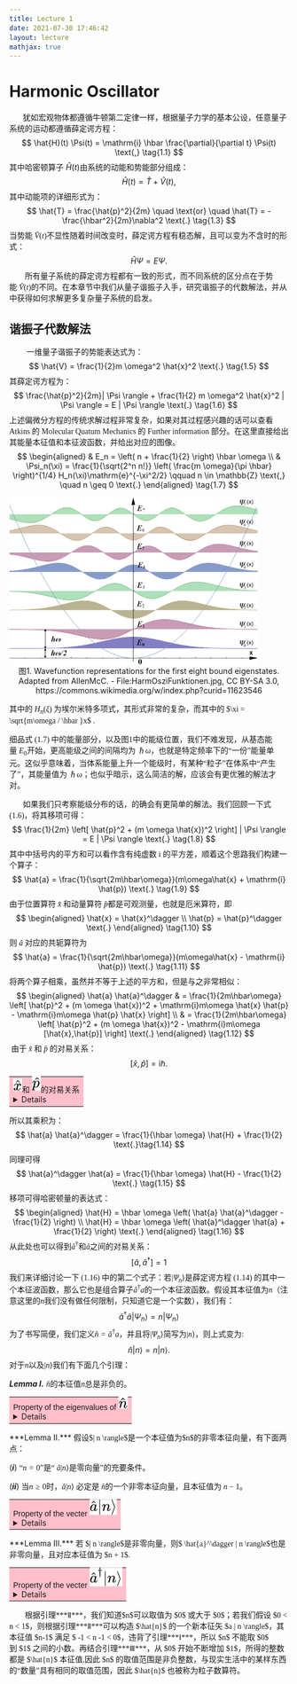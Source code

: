 ```yaml
---
title: Lecture 1
date: 2021-07-30 17:46:42
layout: lecture
mathjax: true
---
```


# Harmonic Oscillator

<font face="DengXian">       犹如宏观物体都遵循牛顿第二定律一样，根据量子力学的基本公设，任意量子系统的运动都遵循薛定谔方程：</font>
$$
\hat{H}(t) \Psi(t) = \mathrm{i} \hbar \frac{\partial}{\partial t} \Psi(t) \text{,} \tag{1.1}
$$
<font face="DengXian">其中</font><font face="KaiTi">哈密顿算子</font> $\hat{H}(t)$​​ <font face="DengXian">由系统的动能和势能部分组成：</font>
$$
\hat{H}(t) = \hat{T} + \hat{V}(t) \text{,} \tag{1.2}
$$
<font face="DengXian">其中动能项的详细形式为：</font>
$$
\hat{T} = \frac{\hat{p}^2}{2m} \quad \text{or} \quad \hat{T} = -\frac{\hbar^2}{2m}\nabla^2 \text{.} \tag{1.3}
$$
<font face="DengXian">当势能 $\hat{V}(t)$ ​不显性随着时间改变时，薛定谔方程有稳态解，且可以变为不含时的形式：</font>
$$
    \hat{H}\Psi = E \Psi \text{.} \tag{1.4}
$$
<font face="DengXian">        所有量子系统的薛定谔方程都有一致的形式，而不同系统的区分点在于势能 $\hat{V}(t)$​​​       的不同。在本章节中我们从量子谐振子入手，研究谐振子的代数解法，并从中获得如何求解更多复杂量子系统的启发。</font>

## 谐振子代数解法

<font face="DengXian">         一维量子谐振子的势能表达式为：</font>
$$
\hat{V} = \frac{1}{2}m \omega^2 \hat{x}^2 \text{.} \tag{1.5}
$$
<font face="DengXian">         其薛定谔方程为：</font>
$$
\frac{\hat{p}^2}{2m}| \Psi \rangle + \frac{1}{2} m \omega^2 \hat{x}^2 | \Psi \rangle = E | \Psi \rangle \text{.} \tag{1.6}
$$
<font face="DengXian">         上述偏微分方程的传统求解过程非常复杂，如果对其过程感兴趣的话可以查看 Atkins 的 Molecular Quatum Mechanics 的 Further information 部分。在这里直接给出其能量本征值和本征波函数，并给出对应的图像。</font>
$$
\begin{aligned}
    & E_n = \left(  n + \frac{1}{2}  \right) \hbar \omega \\
    & \Psi_n(\xi) = \frac{1}{\sqrt{2^n n!}} \left( \frac{m \omega}{\pi \hbar} \right)^{1/4} H_n(\xi)\mathrm{e}^{-\xi^2/2} \qquad n \in \mathbb{Z} \text{,} \quad n \geq 0 \text{.}
\end{aligned} \tag{1.7}
$$

<img src="picture/HarmOsziFunktionen.png" alt="avatar" style="zoom:60%;" align=center />

<center style="font-size:14px; "> 图1. Wavefunction representations for the first eight bound eigenstates. Adapted from AllenMcC. - File:HarmOsziFunktionen.jpg, CC BY-SA 3.0, https://commons.wikimedia.org/w/index.php?curid=11623546  </center>

<font face="DengXian"> 其中的 $H_n(\xi)$ 为</font><font face="Kaiti">埃尔米特多项式</font><font face="DengXian">，其形式非常的复杂，而其中的 $\xi = \sqrt{m\omega / \hbar }x$ .</font>

<font face="DengXian">细品式 (1.7) 中的能量部分，以及图1中的能级位置，我们不难发现，从基态能量 $E_0$​​​​​​ 开始，更高能级之间的间隔均为 $\hbar \omega$​​，也就是特定频率下的“一份”能量单元。这似乎意味着，当体系能量上升一个能级时，有某种“粒子”在体系中“产生了”，其能量值为 $\hbar \omega$​​​​​​​；也似乎暗示，这么简洁的解，应该会有更优雅的解法才对。</font>

<font face="DengXian">       如果我们只考察能级分布的话，的确会有更简单的解法。我们回顾一下式(1.6)，将其移项可得：</font>
$$
\frac{1}{2m} \left[ \hat{p}^2 + (m \omega \hat{x})^2 \right] | \Psi \rangle = E | \Psi \rangle \text{.} \tag{1.8}
$$
<font face="DengXian">      其中中括号内的平方和可以看作含有纯虚数 $\mathrm{i}$ 的平方差，顺着这个思路我们构建一个算子：</font>
$$
\hat{a} = \frac{1}{\sqrt{2m\hbar\omega}}(m\omega\hat{x} + \mathrm{i} \hat{p}) \text{.} \tag{1.9}
$$
<font face="DengXian">      由于位置算符 $\hat{x}$ ​和动量算符 $\hat{p}$​ 都是可观测量，也就是厄米算符，即</font>
$$
\begin{aligned}
    \hat{x} = \hat{x}^\dagger \\
    \hat{p} = \hat{p}^\dagger \text{.}
\end{aligned} \tag{1.10}
$$
<font face="DengXian">      则 $\hat{a}$ 对应的共轭算符为</font>
$$
\hat{a} = \frac{1}{\sqrt{2m\hbar\omega}}(m\omega\hat{x} - \mathrm{i} \hat{p}) \text{.} \tag{1.11}
$$
<font face="DengXian">      将两个算子相乘，虽然并不等于上述的平方和，但是与之非常相似：</font>
$$
\begin{aligned}
    \hat{a} \hat{a}^\dagger & = \frac{1}{2m\hbar\omega} \left[ \hat{p}^2 + (m \omega \hat{x})^2 + \mathrm{i}m\omega \hat{x} \hat{p} - \mathrm{i}m\omega \hat{p} \hat{x} \right] \\
    & = \frac{1}{2m\hbar\omega} \left[ \hat{p}^2 + (m \omega \hat{x})^2 - \mathrm{i}m\omega [\hat{x},\hat{p}] \right] \text{.}
\end{aligned} \tag{1.12}
$$
<font face="DengXian"> 由于 $\hat{x}$ 和 $\hat{p}$ 的对易关系：</font>
$$
[\hat{x},\hat{p}] = \mathrm{i} \hbar \text{.}\tag{1.13}
$$
<table><tr><td bgcolor="#FFC0CB">
    <!-- $\hat{x}$ --> <img style="transform: translateY(-0.2em); background: transparent;" src="svg\hU1HIWb8j7.svg"><font face="kaiti">和</font><!-- $\hat{p}$ --> <img style="transform: translateY(-0.2em); background: transparent;" src="svg\GkrdsipZF3.svg"><font face="kaiti">的对易关系</font><br>
<details><font face="DengXian">
设<!-- $\Psi(x)$ --> <img style="transform: translateY(-0.2em); background: transparent;" src="svg\eabPrw5HE4.svg">为任意函数，将<!-- $\hat{p}_x$ --> <img style="transform: translateY(-0.2em); background: transparent;" src="svg\xj8rIXh1Lj.svg">作用于函数<!-- $x\Psi(x)$ --> <img style="transform: translateY(-0.2em); background: transparent;" src="svg\RXVBIq5SxL.svg">上，可得
</font>
<!-- $$
\hat{p}_x \left( x \Psi(x)  \right) = - \mathrm{i} \hbar  \left( x\frac{\partial}{\partial x} \right)\Psi(x) - \mathrm{i} \hbar \Psi(x) .
$$ --> 
<div align="center"><img style="background: transparent;" src="svg\aJApTNOJab.svg"></div>
<br>
<font face="DengXian"> 移项可得 </font><br>
<!-- $$
\left( \hat{p}_x x - x \hat{p}_x \right) \Psi(x) = - \mathrm{i} \hbar \Psi(x) 
$$ --> 
<div align="center"><img style="background: transparent;" src="svg\yZ3cGu6nj9.svg"></div>
</details>
</td></tr></table>

<font face="DengXian"> 所以其乘积为：</font>
$$
\hat{a} \hat{a}^\dagger = \frac{1}{\hbar \omega} \hat{H} + \frac{1}{2}  \text{.}\tag{1.14}
$$
<font face="DengXian"> 同理可得</font>
$$
\hat{a}^\dagger \hat{a} = \frac{1}{\hbar \omega} \hat{H} - \frac{1}{2}  \text{.} \tag{1.15}
$$
<font face="DengXian">移项可得哈密顿量的表达式：</font>
$$
\begin{aligned}
    \hat{H} = \hbar \omega \left( \hat{a} \hat{a}^\dagger - \frac{1}{2} \right) \\
    \hat{H} = \hbar \omega \left( \hat{a}^\dagger \hat{a}  + \frac{1}{2} \right) \text{.} 
\end{aligned} \tag{1.16}
$$
<font face="DengXian">从此处也可以得到$\hat{a}^\dagger$和$\hat{a}$之间的对易关系：</font>
$$
[\hat{a}, \hat{a}^\dagger] = 1 \tag{1.17}
$$
<font face="DengXian">我们来详细讨论一下 (1.16) 中的第二个式子：若$|\Psi_n\rangle$是薛定谔方程 (1.14) 的其中一个本征波函数，那么它也是组合算子$\hat{a}^\dagger a$的一个本征波函数。假设其本征值为$n$（注意这里的$n$我们没有做任何限制，只知道它是一个实数），我们有：</font>
$$
\hat{a}^\dagger \hat{a} | \Psi_n\rangle = n | \Psi_n\rangle \tag{1.18}
$$
<font face="DengXian">为了书写简便，我们定义$\hat{n} = \hat{a}^\dagger a$，并且将$| \Psi_n\rangle$简写为$| n\rangle$，则上式变为:</font>
$$
\hat{n} | n\rangle = n | n\rangle . \tag{1.19}
$$
<font face="DengXian">对于$n$以及$|n\rangle$我们有下面几个引理：</font>

***Lemma Ⅰ.***  <font face="DengXian">$\hat{n}$的本征值$n$总是非负的。</font>

<table><tr><td bgcolor="#FFC0CB">
    <font face="Arial">Property of the eigenvalues of <!-- $\hat{n}$ --> <img style="transform: translateY(-0.2em); background: transparent;" src="svg\vMWPumsqLu.svg"></font><br>
<details><font face="DengXian">
    对于<!-- $\hat{n}$ --> <img style="transform: translateY(-0.2em); background: transparent;" src="svg\5RDf3yGaMp.svg">任意的本征矢<!-- $| n \rangle$ --> <img style="transform: translateY(-0.2em); background: transparent;" src="svg\6C1xNds03v.svg">，将<!-- $\hat{a}$ --> <img style="transform: translateY(-0.2em); background: transparent;" src="svg\WdGIliNfFK.svg">作用于其上，可以得到一个新的矢量<!-- $\hat{a} | n \rangle$ --> <img style="transform: translateY(-0.2em); background: transparent;" src="svg\eg3VuOdcZo.svg">，它的范数的平方必定是一个非负实数：
    </font>
<!-- $$
    \begin{aligned}
    \left| \hat{a} | n \rangle \right|^2 & = \langle n | \hat{a}^\dagger \hat{a} | n \rangle \\
    & = n \langle n | n \rangle \geq 0 \text{.}
    \end{aligned}
$$ --> 
<div align="center"><img style="background: transparent;" src="svg\b4ft6RXZD1.svg"></div>
<font face="DengXian">
又因为矢量的归一化条件
</font>
<!-- $$
\langle n | n \rangle = 1 \text{,}
$$ --> 
<div align="center"><img style="background: transparent;" src="svg\DS4Y656GkJ.svg"></div>
<font face="DengXian">
所以<!-- $n \geq 0$ --> <img style="transform: translateY(-0.2em); background: transparent;" src="svg\ludFuNHRL7.svg">.
</font>
    </details>
</td></tr></table>
***Lemma Ⅱ.*** <font face="DengXian">假设$| n \rangle$是一个本征值为$n$​的非零本征向量，有下面两点：</font>

(***ⅰ***)  <font face="DengXian">“$n = 0$​”是“ $\hat{a} | n \rangle$ ​是零向量”的充要条件。</font>

(***ⅱ***)  <font face="DengXian">当$n \geq 0$​​时，$\hat{a} | n \rangle$​​ 必定是 $\hat{n}$​​ 的一个非零本征向量，且本征值为 $n - 1$​​。</font>

<table><tr><td bgcolor="#FFC0CB">
    <font face="Arial">Property of the vecter <!-- $\hat{a} | n \rangle$ --> <img style="transform: translateY(-0.2em); background: transparent;" src="svg\XhoYSfhIhR.svg"></font><br>
<details><font face="DengXian">
(i) 当<!-- $n = 0$ --> <img style="transform: translateY(-0.2em); background: transparent;" src="svg\X900QeAUNP.svg">时，<!-- $\hat{a} | n \rangle$ --> <img style="transform: translateY(-0.2em); background: transparent;" src="svg\Xba1CKoD2f.svg">范数的平方也为0，则<!-- $\hat{a} | n \rangle$ --> <img style="transform: translateY(-0.2em); background: transparent;" src="svg\SkCdwdyW8U.svg">必为零向量；当<!-- $\hat{a} | n \rangle$ --> <img style="transform: translateY(-0.2em); background: transparent;" src="svg\2fV1Be27mL.svg">为零向量时，我们在等式两端左乘<!-- $\hat{a}^\dagger$ --> <img style="transform: translateY(-0.2em); background: transparent;" src="svg\dtrlh6Sn8g.svg">，得到：
    </font>
<!-- $$
    \hat{a}^\dagger \hat{a} | n \rangle = \hat{n} | n \rangle = 0 \text{.}
$$ --> 
<div align="center"><img style="background: transparent;" src="svg\PNOxXowdN6.svg"></div>
<font face="DengXian">
上式说明，如果经过<!-- $\hat{a}$ --> <img style="transform: translateY(-0.2em); background: transparent;" src="svg\QxxR5al6TE.svg">作用过后的向量<!-- $| n \rangle$ --> <img style="transform: translateY(-0.2em); background: transparent;" src="svg\kf9YT0QpQh.svg">变成了零向量的话，那<!-- $| n \rangle$ --> <img style="transform: translateY(-0.2em); background: transparent;" src="svg\pIAyn46WXU.svg">对应的本征值为<!-- $0$ --> <img style="transform: translateY(-0.2em); background: transparent;" src="svg\ptSHv1lkhm.svg">。
</font><br>
<font face="DengXian">
(ii) 当<!-- $n$ --> <img style="transform: translateY(-0.2em); background: transparent;" src="svg\ZnqhMWsrzr.svg">严格大于<!-- $0$ --> <img style="transform: translateY(-0.2em); background: transparent;" src="svg\Ir9UTUPzxF.svg">时，根据 i)的结论，<!-- $\hat{a} | n \rangle$ --> <img style="transform: translateY(-0.2em); background: transparent;" src="svg\CwP6k27wfo.svg">也必为非零向量。下面将证明<!-- $\hat{a} | n \rangle$ --> <img style="transform: translateY(-0.2em); background: transparent;" src="svg\Ym8RZktgMZ.svg">是<!-- $\hat{n}$ --> <img style="transform: translateY(-0.2em); background: transparent;" src="svg\2kFtuHeltA.svg">的本征向量，且本征值为<!-- $n - 1$ --> <img style="transform: translateY(-0.2em); background: transparent;" src="svg\vURlaXKgi1.svg">。我们将对易子<!-- $[\hat{n}, \hat{a}]$ --> <img style="transform: translateY(-0.2em); background: transparent;" src="svg\lp53fMx217.svg">作用于<!-- $| n \rangle$ --> <img style="transform: translateY(-0.2em); background: transparent;" src="svg\qI9E7BXdOv.svg">上，有
</font>
<!-- $$
    [\hat{n}, \hat{a}] | n \rangle = \hat{a}^\dagger \hat{a} \hat{a} | n \rangle - \hat{a} \hat{a}^\dagger \hat{a} | n \rangle = - \hat{a} | n \rangle \text{.}
$$ --> 
<div align="center"><img style="background: transparent;" src="svg\u1ZuGqMDEB.svg"></div>
<font face="DengXian">
移项可得
</font>
<!-- $$
\begin{aligned}
    \hat{n} \hat{a} | n \rangle & = \hat{a} \hat{n} | n\rangle - \hat{a} | n \rangle \\
    & = \hat{a} n | n\rangle - \hat{a} | n \rangle \\
    & = (n - 1) \hat{a} | n \rangle \text{.}
\end{aligned}
$$ --> 
<div align="center"><img style="background: transparent;" src="svg\GqenJYLs7X.svg"></div>
<font face="DengXian">
证毕。且我们留意到，<!-- $n = 0$ --> <img style="transform: translateY(-0.2em); background: transparent;" src="svg\P5BNkLVRPk.svg">也是满足上式的，因为<!-- $\hat{a} | 0 \rangle = \vec{0}$ --> <img style="transform: translateY(-0.2em); background: transparent;" src="svg\GwcZgs69Y8.svg">.
</font>
    </details>
</td></tr></table>
***Lemma Ⅲ.*** <font face="DengXian">若 $| n \rangle$是非零向量，则$ \hat{a}^\dagger | n \rangle$也是非零向量，且对应本征值为 $n + 1$.</font>
<table><tr><td bgcolor="#FFC0CB">
    <font face="Arial">Property of the vecter <!-- $\hat{a}^\dagger | n \rangle$ --> <img style="transform: translateY(-0.2em); background: transparent;" src="svg\YSdFBeHGJ4.svg"></font><br>
<details><font face="DengXian">
证明方法和***Ⅱ***类似，这里只简要证明该向量的对应本征值为<!-- $n + 1$ --> <img style="transform: translateY(-0.2em); background: transparent;" src="svg\BwlFyuXf7X.svg">：
</font>
<!-- $$
\begin{aligned}
    & [\hat{n}, \hat{a}^\dagger] | n \rangle = \hat{a}^\dagger | n \rangle \\
    & \hat{n} \hat{a} | n \rangle = \hat{a}^\dagger \hat{n} | n \rangle + \hat{a}^\dagger | n \rangle = (n + 1) \hat{a}^\dagger |n \rangle \text{.}
\end{aligned}
$$ --> 
<div align="center"><img style="background: transparent;" src="svg\fDgF40DzXO.svg"></div>
<font face="DengXian">
证毕。
</font>
    </details>
</td></tr></table>
<font face="DengXian">        根据引理***Ⅱ***，我们知道$n$可以取值为 $0$ 或大于 $0$；若我们假设 $0 < n < 1$，则根据引理***Ⅱ***可以构造 $\hat{n}$ 的一个新本征矢 $a | n \rangle$，其本征值 $n-1$ 满足 $ -1 < n -1 < 0$，违背了引理***Ⅰ***，所以 $n$ 不能取 $0$ 到 $1$ 之间的小数。再结合引理***Ⅲ***，从 $0$ 开始不断增加 $1$，所得的整数都是 $\hat{n}$ 本征值,因此 $n$ 的取值范围是非负整数，与现实生活中的某样东西的“数量”具有相同的取值范围，因此 $\hat{n}$ 也被称为粒子数算符。
</font>

